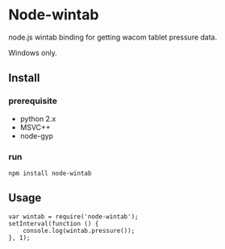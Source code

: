 Node-wintab
===
node.js wintab binding for getting wacom tablet pressure data.

Windows only.

Install
---
### prerequisite

 * python 2.x
 * MSVC++
 * node-gyp

### run
```
npm install node-wintab
```

Usage
---

```
var wintab = require('node-wintab');
setInterval(function () {
    console.log(wintab.pressure());
}, 1);
```
